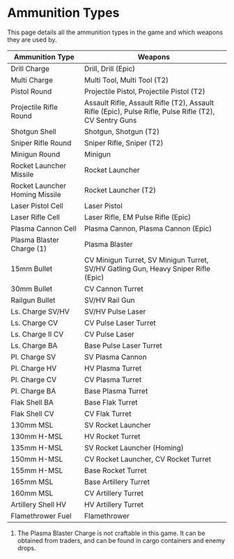 # Ammunition Types

This page details all the ammunition types in the game and which weapons they are used by.

| Ammunition Type                | Weapons                                                                                                |
| ------------------------------ | ------------------------------------------------------------------------------------------------------ |
| Drill Charge                   | Drill, Drill (Epic)                                                                                    |
| Multi Charge                   | Multi Tool, Multi Tool (T2)                                                                            |
| Pistol Round                   | Projectile Pistol, Projectile Pistol (T2)                                                              |
| Projectile Rifle Round         | Assault Rifle, Assault Rifle (T2), Assault Rifle (Epic), Pulse Rifle, Pulse Rifle (T2), CV Sentry Guns |
| Shotgun Shell                  | Shotgun, Shotgun (T2)                                                                                  |
| Sniper Rifle Round             | Sniper Rifle, Sniper (T2)                                                                              |
| Minigun Round                  | Minigun                                                                                                |
| Rocket Launcher Missile        | Rocket Launcher                                                                                        |
| Rocket Launcher Homing Missile | Rocket Launcher (T2)                                                                                   |
| Laser Pistol Cell              | Laser Pistol                                                                                           |
| Laser Rifle Cell               | Laser Rifle, EM Pulse Rifle (Epic)                                                                     |
| Plasma Cannon Cell             | Plasma Cannon, Plasma Cannon (Epic)                                                                    |
| Plasma Blaster Charge (1)      | Plasma Blaster                                                                                         |
| 15mm Bullet                    | CV Minigun Turret, SV Minigun Turret, SV/HV Gatling Gun, Heavy Sniper Rifle (Epic)                     |
| 30mm Bullet                    | CV Cannon Turret                                                                                       |
| Railgun Bullet                 | SV/HV Rail Gun                                                                                         |
| Ls. Charge SV/HV               | SV/HV Pulse Laser                                                                                      |
| Ls. Charge CV                  | CV Pulse Laser Turret                                                                                  |
| Ls. Charge II CV               | CV Pulse Laser                                                                                         |
| Ls. Charge BA                  | Base Pulse Laser Turret                                                                                |
| Pl. Charge SV                  | SV Plasma Cannon                                                                                       |
| Pl. Charge HV                  | HV Plasma Turret                                                                                       |
| Pl. Charge CV                  | CV Plasma Turret                                                                                       |
| Pl. Charge BA                  | Base Plasma Turret                                                                                     |
| Flak Shell BA                  | Base Flak Turret                                                                                       |
| Flak Shell CV                  | CV Flak Turret                                                                                         |
| 130mm MSL                      | SV Rocket Launcher                                                                                     |
| 130mm H-MSL                    | HV Rocket Turret                                                                                       |
| 135mm H-MSL                    | SV Rocket Launcher (Homing)                                                                            |
| 150mm H-MSL                    | CV Rocket Launcher, CV Rocket Turret                                                                   |
| 155mm H-MSL                    | Base Rocket Turret                                                                                     |
| 165mm MSL                      | Base Artillery Turret                                                                                  |
| 160mm MSL                      | CV Artillery Turret                                                                                    |
| Artillery Shell HV             | HV Artillery Turret                                                                                    |
| Flamethrower Fuel              | Flamethrower                                                                                           |

1. The Plasma Blaster Charge is not craftable in this game. It can be obtained from traders, and can be found in cargo containers and enemy drops.
